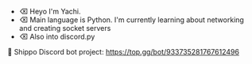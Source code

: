 - ⌫ Heyo I'm Yachi. 
- ⌫ Main language is Python. 
I'm currently learning about networking and creating socket servers
- ⌫ Also into discord.py

🍁 Shippo Discord bot project: 
https://top.gg/bot/933735281767612496


<!---
mx177013/mx177013 is a ✨ special ✨ repository because its `README.md` (this file) appears on your GitHub profile.
You can click the Preview link to take a look at your changes.
--->
